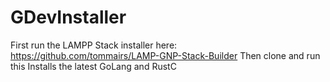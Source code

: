 # GDevInstaller

First run the LAMPP Stack installer here: https://github.com/tommairs/LAMP-GNP-Stack-Builder
Then clone and run this
Installs the latest GoLang and RustC
